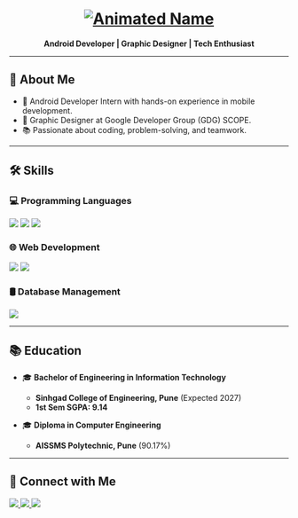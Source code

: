 <h1 align="center">
  <a href="#">
    <img src="https://readme-typing-svg.herokuapp.com?font=Fira+Code&weight=600&size=28&pause=1000&color=FF5733&center=true&width=420&height=60&lines=Vedant+Gunjal" alt="Animated Name">
  </a>
</h1>

<p align="center">
  <b>Android Developer | Graphic Designer | Tech Enthusiast</b>
</p>

---

## 🚀 About Me
- 🔭 Android Developer Intern with hands-on experience in mobile development.
- 🎨 Graphic Designer at Google Developer Group (GDG) SCOPE.
- 📚 Passionate about coding, problem-solving, and teamwork.

---

## 🛠️ Skills

### 💻 Programming Languages
<p align="left">
  <img src="https://img.shields.io/badge/Java-%23ED8B00.svg?style=for-the-badge&logo=openjdk&logoColor=white"/>
  <img src="https://img.shields.io/badge/C++-%2300599C.svg?style=for-the-badge&logo=c%2B%2B&logoColor=white"/>
  <img src="https://img.shields.io/badge/Python-FFD43B?style=for-the-badge&logo=python&logoColor=blue"/>
</p>

### 🌐 Web Development
<p align="left">
  <img src="https://img.shields.io/badge/HTML5-%23E34F26.svg?style=for-the-badge&logo=html5&logoColor=white"/>
  <img src="https://img.shields.io/badge/CSS3-%231572B6.svg?style=for-the-badge&logo=css3&logoColor=white"/>
</p>

### 🛢️ Database Management
<p align="left">
  <img src="https://img.shields.io/badge/MySQL-%2300f.svg?style=for-the-badge&logo=mysql&logoColor=white"/>
</p>

---

## 📚 Education
- 🎓 **Bachelor of Engineering in Information Technology**
  - **Sinhgad College of Engineering, Pune** (Expected 2027)
  - **1st Sem SGPA: 9.14**

- 🎓 **Diploma in Computer Engineering**
  - **AISSMS Polytechnic, Pune** (90.17%)

---

## 📌 Connect with Me
<p align="left">
  <a href="https://www.linkedin.com/in/vedant-satish-gunjal-995890257" target="_blank">
    <img src="https://img.shields.io/badge/LinkedIn-%230077B5.svg?style=for-the-badge&logo=linkedin&logoColor=white"/>
  </a>
  <a href="https://github.com/vedant128" target="_blank">
    <img src="https://img.shields.io/badge/GitHub-%23121011.svg?style=for-the-badge&logo=github&logoColor=white"/>
  </a>
  <a href="https://x.com/Code_Craftz" target="_blank">
    <img src="https://img.shields.io/badge/Twitter-%231DA1F2.svg?style=for-the-badge&logo=twitter&logoColor=white"/>
  </a>
</p>
